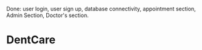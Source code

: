 Done: user login, user sign up, database connectivity, appointment section, Admin Section, Doctor's section.
# DentCare
